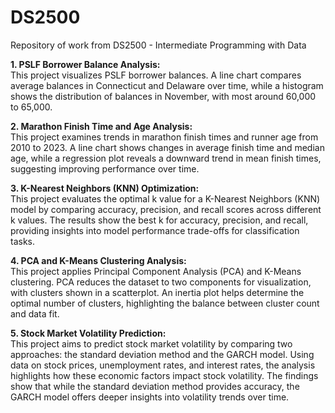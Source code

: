 # DS2500
Repository of work from DS2500 - Intermediate Programming with Data

**1. PSLF Borrower Balance Analysis:**  
This project visualizes PSLF borrower balances. A line chart compares average balances in Connecticut and Delaware over time, while a histogram shows the distribution of balances in November, with most around 60,000 to 65,000.

**2. Marathon Finish Time and Age Analysis:**  
This project examines trends in marathon finish times and runner age from 2010 to 2023. A line chart shows changes in average finish time and median age, while a regression plot reveals a downward trend in mean finish times, suggesting improving performance over time.

**3. K-Nearest Neighbors (KNN) Optimization:**  
This project evaluates the optimal k value for a K-Nearest Neighbors (KNN) model by comparing accuracy, precision, and recall scores across different k values. The results show the best k for accuracy, precision, and recall, providing insights into model performance trade-offs for classification tasks.

**4. PCA and K-Means Clustering Analysis:**  
This project applies Principal Component Analysis (PCA) and K-Means clustering. PCA reduces the dataset to two components for visualization, with clusters shown in a scatterplot. An inertia plot helps determine the optimal number of clusters, highlighting the balance between cluster count and data fit.

**5. Stock Market Volatility Prediction:**  
This project aims to predict stock market volatility by comparing two approaches: the standard deviation method and the GARCH model. Using data on stock prices, unemployment rates, and interest rates, the analysis highlights how these economic factors impact stock volatility. The findings show that while the standard deviation method provides accuracy, the GARCH model offers deeper insights into volatility trends over time.

